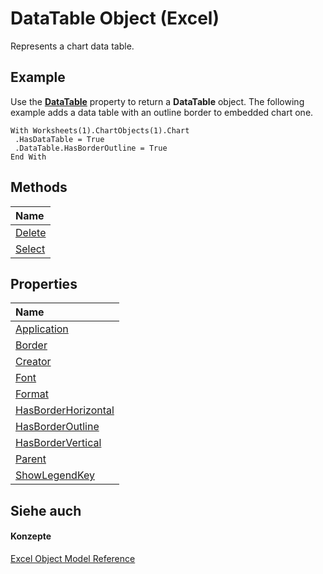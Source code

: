 
# DataTable Object (Excel)

Represents a chart data table.


## Example

Use the  **[DataTable](e977daf1-45a1-a069-3d6c-afbe13724d11.md)** property to return a **DataTable** object. The following example adds a data table with an outline border to embedded chart one.


```
With Worksheets(1).ChartObjects(1).Chart 
 .HasDataTable = True 
 .DataTable.HasBorderOutline = True 
End With
```


## Methods



|**Name**|
|:-----|
|[Delete](a5f3c5d3-6f8d-2a59-1329-9d6a1e2b528c.md)|
|[Select](9b73df6f-1ec2-f616-3b10-20259267dc75.md)|

## Properties



|**Name**|
|:-----|
|[Application](0bc376d3-bf52-5b23-c737-60dc5b3bf899.md)|
|[Border](ebc9e1f4-69cb-b230-8821-22331ad5c76c.md)|
|[Creator](5a6faf28-485f-26e6-2f47-b0cd9275f261.md)|
|[Font](d3497de8-c1ee-4b62-b5c1-a3084f66f11e.md)|
|[Format](26ff711b-3ad5-c239-1181-dec95e60ad7f.md)|
|[HasBorderHorizontal](9d0f17f2-7786-afd5-164b-c7c5a4bb06d2.md)|
|[HasBorderOutline](e98c1e9a-ff51-32eb-ab8a-aab92c07c82c.md)|
|[HasBorderVertical](166ad9ef-99c1-4e94-079c-4997aacc6e2d.md)|
|[Parent](728127d2-ba6d-2317-3e2b-980b6f666282.md)|
|[ShowLegendKey](e22275bb-f401-433e-4e1f-812a54cc60e8.md)|

## Siehe auch


#### Konzepte


[Excel Object Model Reference](11ea8598-8a20-92d5-f98b-0da04263bf2c.md)